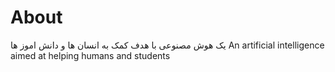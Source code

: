 # About
یک هوش مصنوعی با هدف کمک به انسان ها و دانش اموز ها
An artificial intelligence aimed at helping humans and students
